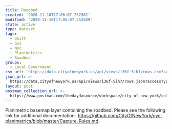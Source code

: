 ```yaml
---
title: Roadbed
created: '2020-11-10T17:06:07.752582'
modified: '2020-11-10T17:06:07.752589'
state: active
type: dataset
tags:
  - Doitt
  - Gis
  - Nyc
  - Planimetrics
  - Roadbed
groups:
  - Local Government
csv_url: 'https://data.cityofnewyork.us/api/views/i36f-5ih7/rows.csv?accessType=DOWNLOAD'
json_url: >-
  https://data.cityofnewyork.us/api/views/i36f-5ih7/rows.json?accessType=DOWNLOAD
layout: post
postman_collection_url: >-
  https://www.postman.com/thedaydasource/workspace/city-of-new-york/collection/15909983-5faa65f6-cee2-428c-875b-de22433eb334
---
```

Planimetric basemap layer containing the roadbed. Please see the following link for additional documentation- https://github.com/CityOfNewYork/nyc-planimetrics/blob/master/Capture_Rules.md.
